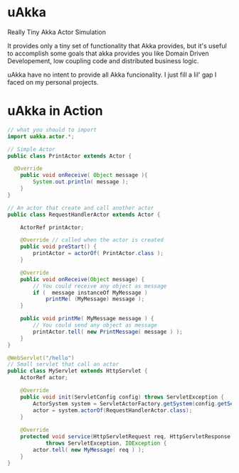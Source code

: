 uAkka
=====

Really Tiny Akka Actor Simulation

It provides only a tiny set of functionality that Akka provides, but it's useful to accomplish some goals that akka provides you like Domain Driven Developement, low coupling code and distributed business logic.

uAkka have no intent to provide all Akka funcionality. I just fill a lil' gap I faced on my personal projects.

uAkka in Action
=====

```java
// what you should to import
import uakka.actor.*;

// Simple Actor
public class PrintActor extends Actor {

  @Override
	public void onReceive( Object message ){
		System.out.println( message );
	}
}

// An actor that create and call another actor
public class RequestHandlerActor extends Actor {

	ActorRef printActor;

	@Override // called when the actor is created
	public void preStart() {
		printActor = actorOf( PrintActor.class );
	}

	@Override
	public void onReceive(Object message) {
		// You could receive any object as message
		if (  message instanceOf MyMessage )
			printMe( (MyMessage) message );
	}

	public void printMe( MyMessage message ) {
		// You could send any object as message
		printActor.tell( new PrintMessage( message ) );
	}
}

@WebServlet("/hello")
// Small servlet that call an actor
public class MyServlet extends HttpServlet {
	ActorRef actor;

	@Override
	public void init(ServletConfig config) throws ServletException {
		ActorSystem system = ServletActorFactory.getSystem(config.getServletContext());
		actor = system.actorOf(RequestHandlerActor.class);
	}
	
	@Override
	protected void service(HttpServletRequest req, HttpServletResponse resp)
			throws ServletException, IOException {
		actor.tell( new MyMessage( req ) );
	}
}
```

